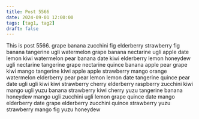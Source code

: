 ```yaml
---
title: Post 5566
date: 2024-09-01 12:00:00
tags: [tag1, tag2]
draft: false
---
```

This is post 5566.
grape
banana
zucchini
fig
elderberry
strawberry
fig
banana
tangerine
ugli
watermelon
grape
banana
nectarine
ugli
apple
date
lemon
kiwi
watermelon
pear
banana
date
kiwi
elderberry
lemon
honeydew
ugli
nectarine
tangerine
grape
nectarine
quince
banana
apple
pear
grape
kiwi
mango
tangerine
kiwi
apple
apple
strawberry
mango
orange
watermelon
elderberry
pear
pear
lemon
lemon
date
tangerine
quince
pear
date
ugli
ugli
kiwi
kiwi
strawberry
cherry
elderberry
raspberry
zucchini
kiwi
mango
ugli
yuzu
banana
strawberry
kiwi
cherry
yuzu
tangerine
banana
honeydew
mango
ugli
zucchini
ugli
lemon
grape
quince
date
mango
elderberry
date
grape
elderberry
zucchini
quince
strawberry
yuzu
strawberry
mango
fig
yuzu
honeydew
